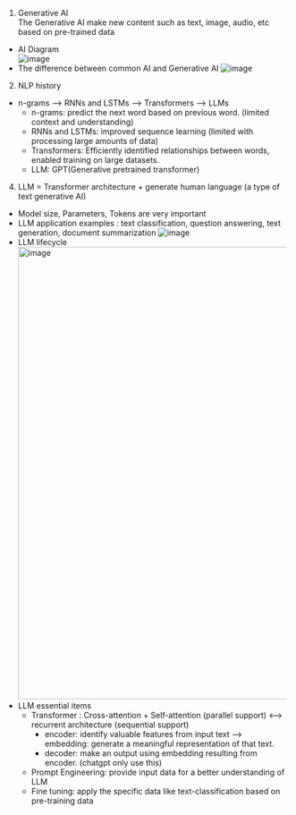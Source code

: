 1. Generative AI      
The Generative AI make new content such as text, image, audio, etc based on pre-trained data     
- AI Diagram    
![image](https://github.com/khkwon01/LLM-AI/assets/8789421/8e1f830f-640e-4305-a52b-e8901f38bdd7)       
- The difference between common AI and Generative AI
![image](https://github.com/khkwon01/LLM-AI/assets/8789421/381f559c-785f-4b54-9ce3-3021e44bffbd)     

2. NLP history
- n-grams --> RNNs and LSTMs --> Transformers --> LLMs
  - n-grams: predict the next word based on previous word. (limited context and understanding)
  - RNNs and LSTMs: improved sequence learning (limited with processing large amounts of data)
  - Transformers: Efficiently identified relationships between words, enabled training on large datasets.
  - LLM: GPT(Generative pretrained transformer)

4. LLM = Transformer architecture + generate human language  (a type of text generative AI)
- Model size, Parameters, Tokens are very important
- LLM application examples : text classification, question answering, text generation, document summarization
![image](https://github.com/khkwon01/LLM-AI/assets/8789421/3d1ea84a-8c2a-405f-855f-389d637107dd)
- LLM lifecycle    
  <img width="809" alt="image" src="https://github.com/khkwon01/AI-LLM/assets/8789421/bc588393-a422-4894-8803-2d994c089cfc">     
- LLM essential items
  - Transformer : Cross-attention + Self-attention (parallel support) <--> recurrent architecture (sequential support)
    - encoder: identify valuable features from input text --> embedding: generate a meaningful representation of that text.
    - decoder: make an output using embedding resulting from encoder. (chatgpt only use this)
  - Prompt Engineering: provide input data for a better understanding of LLM    
  - Fine tuning: apply the specific data like text-classification based on pre-training data    
